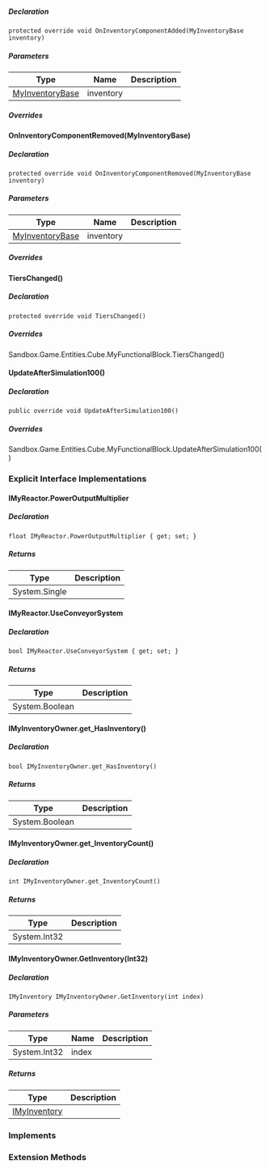##### Declaration

```
protected override void OnInventoryComponentAdded(MyInventoryBase inventory)
```

##### Parameters

| Type | Name | Description |
| --- | --- | --- |
| [MyInventoryBase](https://keensoftwarehouse.github.io/SpaceEngineersModAPI/api/VRage.Game.Entity.MyInventoryBase.html) | inventory |     |

##### Overrides

#### OnInventoryComponentRemoved(MyInventoryBase)

##### Declaration

```
protected override void OnInventoryComponentRemoved(MyInventoryBase inventory)
```

##### Parameters

| Type | Name | Description |
| --- | --- | --- |
| [MyInventoryBase](https://keensoftwarehouse.github.io/SpaceEngineersModAPI/api/VRage.Game.Entity.MyInventoryBase.html) | inventory |     |

##### Overrides

#### TiersChanged()

##### Declaration

```
protected override void TiersChanged()
```

##### Overrides

Sandbox.Game.Entities.Cube.MyFunctionalBlock.TiersChanged()

#### UpdateAfterSimulation100()

##### Declaration

```
public override void UpdateAfterSimulation100()
```

##### Overrides

Sandbox.Game.Entities.Cube.MyFunctionalBlock.UpdateAfterSimulation100()

### Explicit Interface Implementations

#### IMyReactor.PowerOutputMultiplier

##### Declaration

```
float IMyReactor.PowerOutputMultiplier { get; set; }
```

##### Returns

| Type | Description |
| --- | --- |
| System.Single |     |

#### IMyReactor.UseConveyorSystem

##### Declaration

```
bool IMyReactor.UseConveyorSystem { get; set; }
```

##### Returns

| Type | Description |
| --- | --- |
| System.Boolean |     |

#### IMyInventoryOwner.get\_HasInventory()

##### Declaration

```
bool IMyInventoryOwner.get_HasInventory()
```

##### Returns

| Type | Description |
| --- | --- |
| System.Boolean |     |

#### IMyInventoryOwner.get\_InventoryCount()

##### Declaration

```
int IMyInventoryOwner.get_InventoryCount()
```

##### Returns

| Type | Description |
| --- | --- |
| System.Int32 |     |

#### IMyInventoryOwner.GetInventory(Int32)

##### Declaration

```
IMyInventory IMyInventoryOwner.GetInventory(int index)
```

##### Parameters

| Type | Name | Description |
| --- | --- | --- |
| System.Int32 | index |     |

##### Returns

| Type | Description |
| --- | --- |
| [IMyInventory](https://keensoftwarehouse.github.io/SpaceEngineersModAPI/api/VRage.Game.ModAPI.Ingame.IMyInventory.html) |     |

### Implements

### Extension Methods